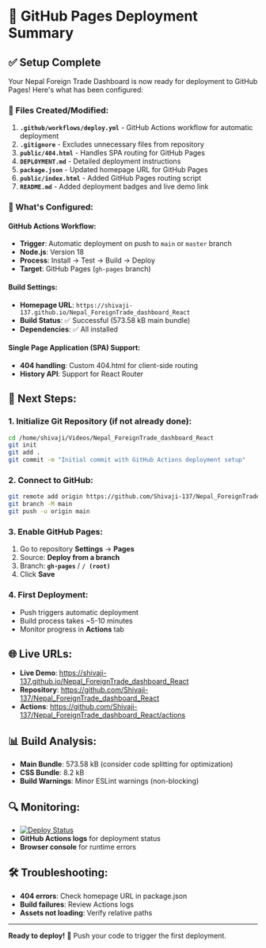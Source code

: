 # 🚀 GitHub Pages Deployment Summary

## ✅ Setup Complete

Your Nepal Foreign Trade Dashboard is now ready for deployment to GitHub Pages! Here's what has been configured:

### 📁 Files Created/Modified:
1. **`.github/workflows/deploy.yml`** - GitHub Actions workflow for automatic deployment
2. **`.gitignore`** - Excludes unnecessary files from repository
3. **`public/404.html`** - Handles SPA routing for GitHub Pages
4. **`DEPLOYMENT.md`** - Detailed deployment instructions
5. **`package.json`** - Updated homepage URL for GitHub Pages
6. **`public/index.html`** - Added GitHub Pages routing script
7. **`README.md`** - Added deployment badges and live demo link

### 🔧 What's Configured:

#### GitHub Actions Workflow:
- **Trigger**: Automatic deployment on push to `main` or `master` branch
- **Node.js**: Version 18
- **Process**: Install → Test → Build → Deploy
- **Target**: GitHub Pages (`gh-pages` branch)

#### Build Settings:
- **Homepage URL**: `https://shivaji-137.github.io/Nepal_ForeignTrade_dashboard_React`
- **Build Status**: ✅ Successful (573.58 kB main bundle)
- **Dependencies**: ✅ All installed

#### Single Page Application (SPA) Support:
- **404 handling**: Custom 404.html for client-side routing
- **History API**: Support for React Router

## 🚀 Next Steps:

### 1. Initialize Git Repository (if not already done):
```bash
cd /home/shivaji/Videos/Nepal_ForeignTrade_dashboard_React
git init
git add .
git commit -m "Initial commit with GitHub Actions deployment setup"
```

### 2. Connect to GitHub:
```bash
git remote add origin https://github.com/Shivaji-137/Nepal_ForeignTrade_dashboard_React.git
git branch -M main
git push -u origin main
```

### 3. Enable GitHub Pages:
1. Go to repository **Settings** → **Pages**
2. Source: **Deploy from a branch**
3. Branch: **`gh-pages`** / **`/ (root)`**
4. Click **Save**

### 4. First Deployment:
- Push triggers automatic deployment
- Build process takes ~5-10 minutes
- Monitor progress in **Actions** tab

## 🌐 Live URLs:
- **Live Demo**: https://shivaji-137.github.io/Nepal_ForeignTrade_dashboard_React
- **Repository**: https://github.com/Shivaji-137/Nepal_ForeignTrade_dashboard_React
- **Actions**: https://github.com/Shivaji-137/Nepal_ForeignTrade_dashboard_React/actions

## 📊 Build Analysis:
- **Main Bundle**: 573.58 kB (consider code splitting for optimization)
- **CSS Bundle**: 8.2 kB
- **Build Warnings**: Minor ESLint warnings (non-blocking)

## 🔍 Monitoring:
- [![Deploy Status](https://github.com/Shivaji-137/Nepal_ForeignTrade_dashboard_React/actions/workflows/deploy.yml/badge.svg)](https://github.com/Shivaji-137/Nepal_ForeignTrade_dashboard_React/actions/workflows/deploy.yml)
- **GitHub Actions logs** for deployment status
- **Browser console** for runtime errors

## 🛠️ Troubleshooting:
- **404 errors**: Check homepage URL in package.json
- **Build failures**: Review Actions logs
- **Assets not loading**: Verify relative paths

---

**Ready to deploy!** 🎉 Push your code to trigger the first deployment.
